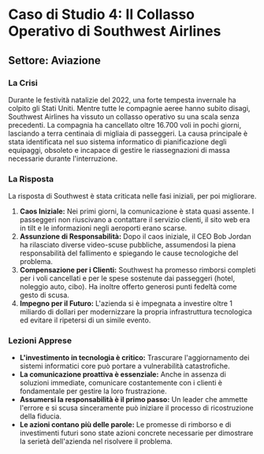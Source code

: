 # Caso di Studio 4: Il Collasso Operativo di Southwest Airlines

## Settore: Aviazione

### La Crisi

Durante le festività natalizie del 2022, una forte tempesta invernale ha colpito gli Stati Uniti. Mentre tutte le compagnie aeree hanno subito disagi, Southwest Airlines ha vissuto un collasso operativo su una scala senza precedenti. La compagnia ha cancellato oltre 16.700 voli in pochi giorni, lasciando a terra centinaia di migliaia di passeggeri. La causa principale è stata identificata nel suo sistema informatico di pianificazione degli equipaggi, obsoleto e incapace di gestire le riassegnazioni di massa necessarie durante l'interruzione.

### La Risposta

La risposta di Southwest è stata criticata nelle fasi iniziali, per poi migliorare.

1.  **Caos Iniziale:** Nei primi giorni, la comunicazione è stata quasi assente. I passeggeri non riuscivano a contattare il servizio clienti, il sito web era in tilt e le informazioni negli aeroporti erano scarse.
2.  **Assunzione di Responsabilità:** Dopo il caos iniziale, il CEO Bob Jordan ha rilasciato diverse video-scuse pubbliche, assumendosi la piena responsabilità del fallimento e spiegando le cause tecnologiche del problema.
3.  **Compensazione per i Clienti:** Southwest ha promesso rimborsi completi per i voli cancellati e per le spese sostenute dai passeggeri (hotel, noleggio auto, cibo). Ha inoltre offerto generosi punti fedeltà come gesto di scusa.
4.  **Impegno per il Futuro:** L'azienda si è impegnata a investire oltre 1 miliardo di dollari per modernizzare la propria infrastruttura tecnologica ed evitare il ripetersi di un simile evento.

### Lezioni Apprese

*   **L'investimento in tecnologia è critico:** Trascurare l'aggiornamento dei sistemi informatici core può portare a vulnerabilità catastrofiche.
*   **La comunicazione proattiva è essenziale:** Anche in assenza di soluzioni immediate, comunicare costantemente con i clienti è fondamentale per gestire la loro frustrazione.
*   **Assumersi la responsabilità è il primo passo:** Un leader che ammette l'errore e si scusa sinceramente può iniziare il processo di ricostruzione della fiducia.
*   **Le azioni contano più delle parole:** Le promesse di rimborso e di investimenti futuri sono state azioni concrete necessarie per dimostrare la serietà dell'azienda nel risolvere il problema.
